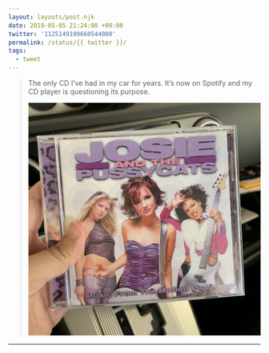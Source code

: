 ```yaml
---
layout: layouts/post.njk
date: 2019-05-05 21:24:08 +00:00
twitter: '1125149199660544000'
permalink: /status/{{ twitter }}/
tags: 
  - tweet
---
```


> The only CD I’ve had in my car for years. It’s now on Spotify and my CD player is questioning its purpose. 
> 
> ![CD case for the Josie and the Pussycats movie soundtrack.](/img/1125149199660544000-D51VNnBUEAATxEu.jpg)

---
